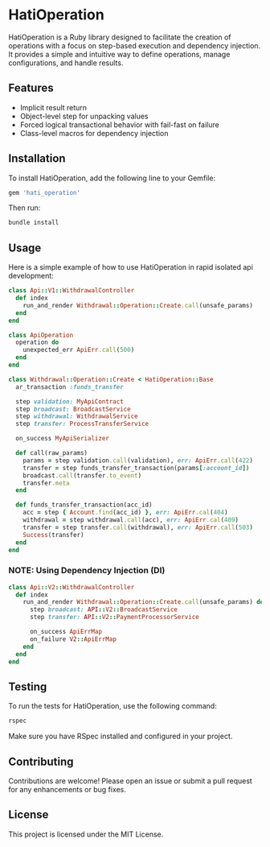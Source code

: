 # HatiOperation

HatiOperation is a Ruby library designed to facilitate the creation of operations with a focus on step-based execution and dependency injection. It provides a simple and intuitive way to define operations, manage configurations, and handle results.

## Features

- Implicit result return
- Object-level step for unpacking values
- Forced logical transactional behavior with fail-fast on failure
- Class-level macros for dependency injection

## Installation

To install HatiOperation, add the following line to your Gemfile:

```ruby
gem 'hati_operation'
```

Then run:

```bash
bundle install
```

## Usage

Here is a simple example of how to use HatiOperation in rapid isolated api development:

```ruby
class Api::V1::WithdrawalController
  def index
    run_and_render Withdrawal::Operation::Create.call(unsafe_params)
  end
end

class ApiOperation
  operation do
    unexpected_err ApiErr.call(500)
  end
end

class Withdrawal::Operation::Create < HatiOperation::Base
  ar_transaction :funds_transfer

  step validation: MyApiContract
  step broadcast: BroadcastService
  step withdrawal: WithdrawalService
  step transfer: ProcessTransferService

  on_success MyApiSerializer

  def call(raw_params)
    params = step validation.call(validation), err: ApiErr.call(422)
    transfer = step funds_transfer_transaction(params[:account_id])
    broadcast.call(transfer.to_event)
    transfer.meta
  end

  def funds_transfer_transaction(acc_id)
    acc = step { Account.find(acc_id) }, err: ApiErr.cal(404)
    withdrawal = step withdrawal.call(acc), err: ApiErr.cal(409)
    transfer = step transfer.call(withdrawal), err: ApiErr.call(503)
    Success(transfer)
  end
end
```

### NOTE: Using Dependency Injection (DI)

```ruby
class Api::V2::WithdrawalController
  def index
    run_and_render Withdrawal::Operation::Create.call(unsafe_params) do
      step broadcast: API::V2::BroadcastService
      step transfer: API::V2::PaymentProcessorService

      on_success ApiErrMap
      on_failure V2::ApiErrMap
    end
  end
end
```

## Testing

To run the tests for HatiOperation, use the following command:

```bash
rspec
```

Make sure you have RSpec installed and configured in your project.

## Contributing

Contributions are welcome! Please open an issue or submit a pull request for any enhancements or bug fixes.

## License

This project is licensed under the MIT License.
